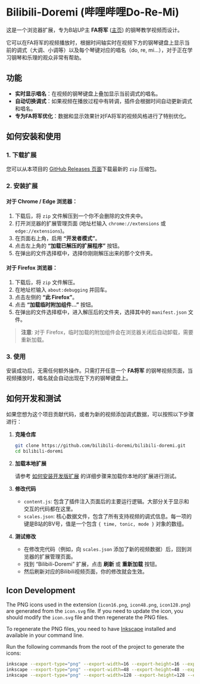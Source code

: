 # Bilibili-Doremi (哔哩哔哩Do-Re-Mi)

这是一个浏览器扩展，专为B站UP主 **FA将军** ([主页](https://space.bilibili.com/651110133)) 的钢琴教学视频而设计。

它可以在FA将军的视频播放时，根据时间轴实时在视频下方的钢琴键盘上显示当前的调式（大调、小调等）以及每个琴键对应的唱名（do, re, mi...），对于正在学习钢琴和乐理的观众非常有帮助。

## 功能

- **实时显示唱名**：在视频的钢琴键盘上叠加显示当前调式的唱名。
- **自动切换调式**：如果视频在播放过程中有转调，插件会根据时间自动更新调式和唱名。
- **专为FA将军优化**：数据和显示效果针对FA将军的视频风格进行了特别优化。

## 如何安装和使用

### 1. 下载扩展

您可以从本项目的 [GitHub Releases 页面](https://github.com/bilibili-doremi/bilibili-doremi/releases)下载最新的 `zip` 压缩包。

### 2. 安装扩展

#### 对于 Chrome / Edge 浏览器：

1.  下载后，将 `zip` 文件解压到一个你不会删除的文件夹中。
2.  打开浏览器的扩展管理页面 (地址栏输入 `chrome://extensions` 或 `edge://extensions`)。
3.  在页面右上角，启用 **“开发者模式”**。
4.  点击左上角的 **“加载已解压的扩展程序”** 按钮。
5.  在弹出的文件选择框中，选择你刚刚解压出来的那个文件夹。

#### 对于 Firefox 浏览器：

1.  下载后，将 `zip` 文件解压。
2.  在地址栏输入 `about:debugging` 并回车。
3.  点击左侧的 **“此 Firefox”**。
4.  点击 **“加载临时附加组件...”** 按钮。
5.  在弹出的文件选择框中，进入解压后的文件夹，选择其中的 `manifest.json` 文件。

> **注意**: 对于 Firefox，临时加载的附加组件会在浏览器关闭后自动卸载，需要重新加载。

### 3. 使用

安装成功后，无需任何额外操作。只需打开任意一个 **FA将军** 的钢琴视频页面，当视频播放时，唱名就会自动出现在下方的钢琴键盘上。

## 如何开发和测试

如果您想为这个项目贡献代码，或者为新的视频添加调式数据，可以按照以下步骤进行：

1.  **克隆仓库**

    ```bash
    git clone https://github.com/bilibili-doremi/bilibili-doremi.git
    cd bilibili-doremi
    ```

2.  **加载本地扩展**

    请参考 [如何安装开发版扩展](INSTALL_DEV.md) 的详细步骤来加载你本地的扩展进行测试。

3.  **修改代码**
    - `content.js`: 包含了插件注入页面后的主要运行逻辑。大部分关于显示和交互的代码都在这里。
    - `scales.json`: 核心数据文件，包含了所有支持视频的调式信息。每一项的键是B站的BV号，值是一个包含 `{ time, tonic, mode }` 对象的数组。

4.  **测试修改**
    - 在修改完代码（例如，向 `scales.json` 添加了新的视频数据）后，回到浏览器的扩展管理页面。
    - 找到 “Bilibili-Doremi” 扩展，点击 **刷新** 或 **重新加载** 按钮。
    - 然后刷新对应的Bilibili视频页面，你的修改就会生效。

## Icon Development

The PNG icons used in the extension (`icon16.png`, `icon48.png`, `icon128.png`) are generated from the `icon.svg` file.
If you need to update the icon, you should modify the `icon.svg` file and then regenerate the PNG files.

To regenerate the PNG files, you need to have [Inkscape](https://inkscape.org/) installed and available in your command line.

Run the following commands from the root of the project to generate the icons:

```bash
inkscape --export-type="png" --export-width=16 --export-height=16 --export-filename="icon16.png" "icon.svg"
inkscape --export-type="png" --export-width=48 --export-height=48 --export-filename="icon48.png" "icon.svg"
inkscape --export-type="png" --export-width=128 --export-height=128 --export-filename="icon128.png" "icon.svg"
```